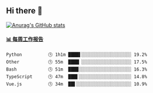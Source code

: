 ## Hi there 👋

[![Anurag's GitHub stats](https://github-readme-stats-orilights.vercel.app/api?username=orilights)](https://github.com/anuraghazra/github-readme-stats)

<!--
**OriLight152/OriLight152** is a ✨ _special_ ✨ repository because its `README.md` (this file) appears on your GitHub profile.

Here are some ideas to get you started:

- 🔭 I’m currently working on ...
- 🌱 I’m currently learning ...
- 👯 I’m looking to collaborate on ...
- 🤔 I’m looking for help with ...
- 💬 Ask me about ...
- 📫 How to reach me: ...
- 😄 Pronouns: ...
- ⚡ Fun fact: ...
-->

<!-- waka-box start -->
#### <a href="https://gist.github.com/92c8d5b388768c10efcba86e82b7c4fb" target="_blank">📊 每周工作报告</a>
```text
Python          🕓 1h1m ████▌░░░░░░░░░░░░░░░░░░░ 19.2%
Other           🕓 55m  ████▏░░░░░░░░░░░░░░░░░░░ 17.5%
Bash            🕓 51m  ███▉░░░░░░░░░░░░░░░░░░░░ 16.3%
TypeScript      🕓 47m  ███▌░░░░░░░░░░░░░░░░░░░░ 14.8%
Vue.js          🕓 34m  ██▌░░░░░░░░░░░░░░░░░░░░░ 10.9%
```
<!-- Powered by https://github.com/journey-ad/waka-box-go . -->
<!-- waka-box end -->
